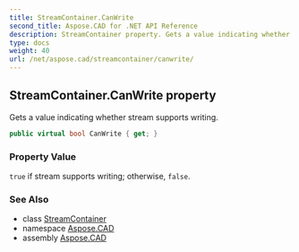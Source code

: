 ```yaml
---
title: StreamContainer.CanWrite
second_title: Aspose.CAD for .NET API Reference
description: StreamContainer property. Gets a value indicating whether stream supports writing
type: docs
weight: 40
url: /net/aspose.cad/streamcontainer/canwrite/
---
```

## StreamContainer.CanWrite property

Gets a value indicating whether stream supports writing.

```csharp
public virtual bool CanWrite { get; }
```

### Property Value

`true` if stream supports writing; otherwise, `false`.

### See Also

* class [StreamContainer](../)
* namespace [Aspose.CAD](../../../aspose.cad/)
* assembly [Aspose.CAD](../../../)


